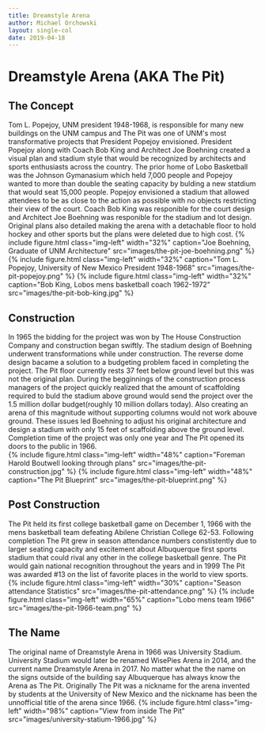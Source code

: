 ```yaml
---
title: Dreamstyle Arena
author: Michael Orchowski
layout: single-col
date: 2019-04-18
---
```



# Dreamstyle Arena (AKA The Pit)
## The Concept
Tom L. Popejoy, UNM president 1948-1968, is responsible for many new buildings on the UNM campus and The Pit was one of UNM's most transformative projects that President Popejoy envisioned.  President Popejoy along with Coach Bob King and Architect Joe Boehning created a visual plan and stadium style that would be recognized by architects and sports enthusiasts across the country.  The prior home of Lobo Basketball was the Johnson Gymanasium which held 7,000 people and Popejoy wanted to more than double the seating capacity by bulding a new statdium that would seat 15,000 people.  Popejoy envisioned a stadium that allowed attendees to be as close to the action as possible with no objects restricting their view of the court.  Coach Bob King was responible for the court design and Architect Joe Boehning was responible for the stadium and lot design. Original plans also detailed making the arena with a detachable floor to hold hockey and other sports but the plans were deleted due to high cost. 
{% include figure.html class="img-left" width="32%" caption="Joe Boehning, Graduate of UNM Architecture" src="images/the-pit-joe-boehning.png" %}
{% include figure.html class="img-left" width="32%" caption="Tom L. Popejoy, University of New Mexico President 1948-1968" src="images/the-pit-popejoy.png" %}
{% include figure.html class="img-left" width="32%" caption="Bob King, Lobos mens basketball coach 1962-1972" src="images/the-pit-bob-king.jpg" %}
## Construction
In 1965 the bidding for the project was won by The House Construction Company and construction began swiftly. The stadium design of Boehning underwent transformations while under construction.  The reverse dome design bacame a solution to a budgeting problem faced in completing the project. The Pit floor currently rests 37 feet below ground level but this was not the original plan. During the begginnings of the construction process managers of the project quickly realized that the amount of scaffolding required to buld the stadium above ground would send the project over the 1.5 million dollar budget(roughly 10 million dollars today).  Also creating an arena of this magnitude without supporting columns would not work abouve ground.  These issues led Boehning to adjust his original architecture and design a stadium with only 15 feet of scaffolding above the ground level. Completion time of the project was only one year and The Pit opened its doors to the public in 1966.   
{% include figure.html class="img-left" width="48%" caption="Foreman Harold Boutwell looking through plans" src="images/the-pit-construction.jpg" %}
{% include figure.html class="img-left" width="48%" caption="The Pit Blueprint" src="images/the-pit-blueprint.png" %}
## Post Construction
The Pit held its first college basketball game on December 1, 1966 with the mens basketball team defeating Abilene Christian College 62-53. Following completion The Pit grew in season attendance numbers constistently due to larger seating capacity and excitement about Albuquerque first sports stadium that could rival any other in the college basketball genre. The Pit would gain national recognition throughout the years and in 1999 The Pit was awarded #13 on the list of favorite places in the world to view sports.      
{% include figure.html class="img-left" width="30%" caption="Season attendance Statistics" src="images/the-pit-attendance.png" %}
{% include figure.html class="img-left" width="65%" caption="Lobo mens team 1966" src="images/the-pit-1966-team.png" %}


## The Name
The original name of Dreamstyle Arena in 1966 was University Stadium. University Stadium would later be renamed WisePies Arena in 2014, and the current name Dreamstyle Arena in 2017. No matter what the the name on the signs outside of the building say Albuquerque has always know the Arena as The Pit. Originally The Pit was a nickname for the arena invented by students at the University of New Mexico and the nickname has been the unnofficial title of the arena since 1966.
{% include figure.html class="img-left" width="98%" caption="View from inside The Pit" src="images/university-statium-1966.jpg" %}




